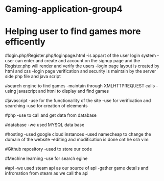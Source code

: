 # Gaming-application-group4
# Helping user to find games more efficently

#login.php/Register.php/loginpage.html
-is appart of the user login system
-user can enter and create and account on the signup page and the Register.php will render and verify the users
-login page layout is created by html and css
-login page verification and security is maintain by the server side php file and java script

#search engine to find games
-maintain through XMLHTTPREQUEST calls
-using javascript and html to display and find games

#javascript
-use for the functionallity of the site
-use for verification and searching
-use for creation of eleements 

#php
-use to call and get data from database

#database
-we used MYSQL data base

#hosting 
-used google cloud instances
-used namecheap to change the domain of the website
-editing and modification is done ont he ssh vim

#Github repository
-used to store our code 

#Mechine learning
-use for search egine 

#api
-we used steam api as our source of api
-gather game details and infromation from steam as we call the api


